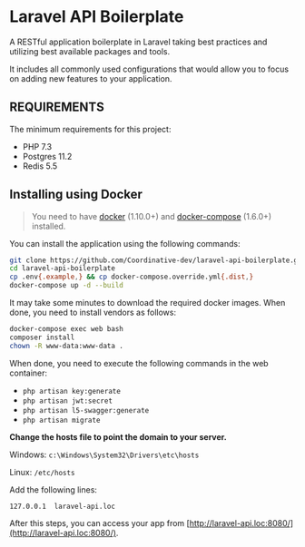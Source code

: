 Laravel API Boilerplate
================================

A RESTful application boilerplate in Laravel taking best practices and utilizing best available packages and tools.

It includes all commonly used configurations that would allow you to focus on adding new features to your application.

REQUIREMENTS
------------

The minimum requirements for this project:

- PHP 7.3
- Postgres 11.2
- Redis 5.5

Installing using Docker
-----------------------

> You need to have [docker](http://www.docker.com) (1.10.0+) and
[docker-compose](https://docs.docker.com/compose/install/) (1.6.0+) installed.

You can install the application using the following commands:

```bash
git clone https://github.com/Coordinative-dev/laravel-api-boilerplate.git
cd laravel-api-boilerplate
cp .env{.example,} && cp docker-compose.override.yml{.dist,}
docker-compose up -d --build
```

It may take some minutes to download the required docker images. When
done, you need to install vendors as follows:

```sh
docker-compose exec web bash
composer install
chown -R www-data:www-data .
```

When done, you need to execute the following commands in the web container:
- `php artisan key:generate`
- `php artisan jwt:secret`
- `php artisan l5-swagger:generate`
- `php artisan migrate`

**Change the hosts file to point the domain to your server.**

Windows: `c:\Windows\System32\Drivers\etc\hosts`

Linux: `/etc/hosts`

Add the following lines:

```
127.0.0.1  laravel-api.loc
```

After this steps, you can access your app from [http://laravel-api.loc:8080/](http://laravel-api.loc:8080/).
